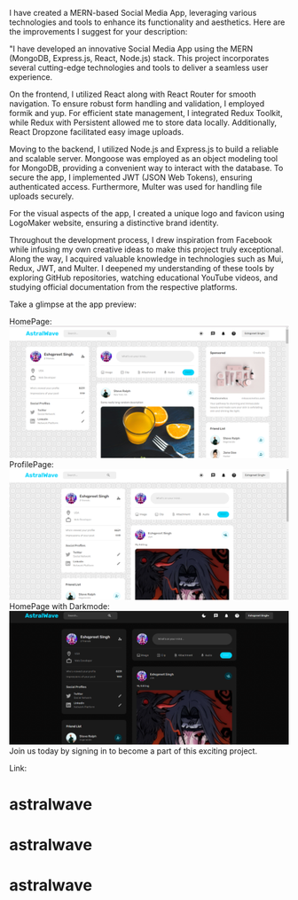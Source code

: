 I have created a MERN-based Social Media App, leveraging various technologies and tools to enhance its functionality and aesthetics. Here are the improvements I suggest for your description:

"I have developed an innovative Social Media App using the MERN (MongoDB, Express.js, React, Node.js) stack. This project incorporates several cutting-edge technologies and tools to deliver a seamless user experience.

On the frontend, I utilized React along with React Router for smooth navigation. To ensure robust form handling and validation, I employed formik and yup. For efficient state management, I integrated Redux Toolkit, while Redux with Persistent allowed me to store data locally. Additionally, React Dropzone facilitated easy image uploads.

Moving to the backend, I utilized Node.js and Express.js to build a reliable and scalable server. Mongoose was employed as an object modeling tool for MongoDB, providing a convenient way to interact with the database. To secure the app, I implemented JWT (JSON Web Tokens), ensuring authenticated access. Furthermore, Multer was used for handling file uploads securely.

For the visual aspects of the app, I created a unique logo and favicon using LogoMaker website, ensuring a distinctive brand identity.

Throughout the development process, I drew inspiration from Facebook while infusing my own creative ideas to make this project truly exceptional. Along the way, I acquired valuable knowledge in technologies such as Mui, Redux, JWT, and Multer. I deepened my understanding of these tools by exploring GitHub repositories, watching educational YouTube videos, and studying official documentation from the respective platforms.

Take a glimpse at the app preview:

HomePage: ![Alt text](image-2.png)
ProfilePage:![Alt text](image-1.png)
HomePage with Darkmode: ![Alt text](image.png)
Join us today by signing in to become a part of this exciting project.

Link: 
# astralwave
# astralwave
# astralwave
